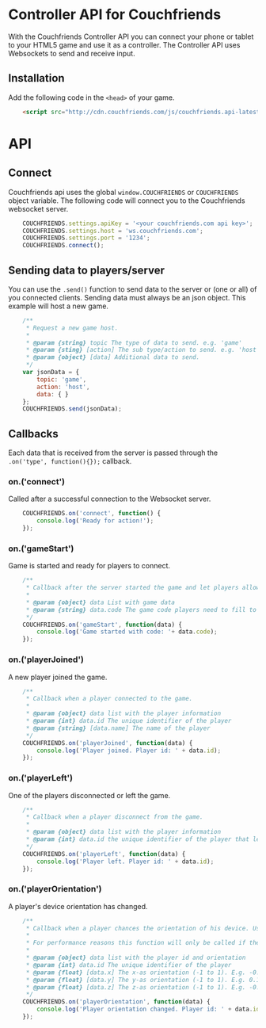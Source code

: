 # Controller API for Couchfriends
With the Couchfriends Controller API you can connect your phone or tablet to your HTML5 game and use it as a controller. The Controller API uses Websockets to send and receive input.

## Installation

Add the following code in the `<head>` of your game.
```html
    <script src="http://cdn.couchfriends.com/js/couchfriends.api-latest.js"></script>
```

# API

## Connect 

Couchfriends api uses the global `window.COUCHFRIENDS` or `COUCHFRIENDS` object variable. The following code will
connect you to the Couchfriends websocket server.

```javascript
    COUCHFRIENDS.settings.apiKey = '<your couchfriends.com api key>';
    COUCHFRIENDS.settings.host = 'ws.couchfriends.com';
    COUCHFRIENDS.settings.port = '1234';
    COUCHFRIENDS.connect();
```

## Sending data to players/server

You can use the `.send()` function to send data to the server or (one or all) of you connected clients.
Sending data must always be an json object. This example will host a new game.

```javascript
    /**
     * Request a new game host.
     *
     * @param {string} topic The type of data to send. e.g. 'game'
     * @param {sting} [action] The sub type/action to send. e.g. 'host'
     * @param {object} [data] Additional data to send.
     */
    var jsonData = {
        topic: 'game',
        action: 'host',
        data: { }
    };
    COUCHFRIENDS.send(jsonData);
```

## Callbacks

Each data that is received from the server is passed through the `.on('type', function(){});` callback.
 
### on.('connect')

Called after a successful connection to the Websocket server.

```javascript
    COUCHFRIENDS.on('connect', function() {
        console.log('Ready for action!');
    });
```

### on.('gameStart')
Game is started and ready for players to connect.

```javascript
    /**
     * Callback after the server started the game and let players allow to join.
     *
     * @param {object} data List with game data
     * @param {string} data.code The game code players need to fill to join this game
     */
    COUCHFRIENDS.on('gameStart', function(data) {
        console.log('Game started with code: '+ data.code);
    });
```

### on.('playerJoined')
A new player joined the game.

```javascript
    /**
     * Callback when a player connected to the game.
     *
     * @param {object} data list with the player information
     * @param {int} data.id The unique identifier of the player
     * @param {string} [data.name] The name of the player
     */
    COUCHFRIENDS.on('playerJoined', function(data) {
        console.log('Player joined. Player id: ' + data.id);
    });
```

### on.('playerLeft')
One of the players disconnected or left the game.

```javascript
    /**
     * Callback when a player disconnect from the game.
     *
     * @param {object} data list with the player information
     * @param {int} data.id the unique identifier of the player that left
     */
    COUCHFRIENDS.on('playerLeft', function(data) {
        console.log('Player left. Player id: ' + data.id);
    });
```

### on.('playerOrientation')
A player's device orientation has changed.

```javascript
    /**
     * Callback when a player chances the orientation of his device. Useful for movement tracking.
     *
     * For performance reasons this function will only be called if the orientation has changed since the previous frame.
     *
     * @param {object} data list with the player id and orientation
     * @param {int} data.id The unique identifier of the player
     * @param {float} [data.x] The x-as orientation (-1 to 1). E.g. -0.871
     * @param {float} [data.y] The y-as orientation (-1 to 1). E.g. 0.12
     * @param {float} [data.z] The z-as orientation (-1 to 1). E.g. -0.301
     */
    COUCHFRIENDS.on('playerOrientation', function(data) {
        console.log('Player orientation changed. Player id: ' + data.id + ' Orientation: ' + data.x + ', ' + data.y + ', ' + data.z);
    });
```
